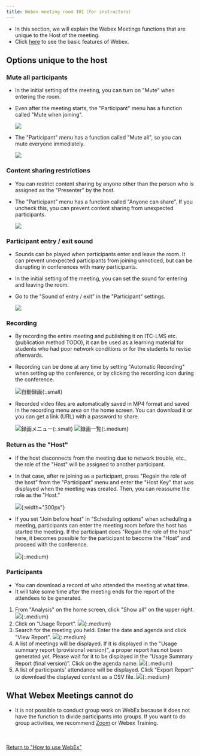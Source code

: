 ```yaml
---
title: Webex meeting room 101（for instructors）
---
```


* In this section, we will explain the Webex Meetings functions that are unique to the Host of the meeting.
* Click <a href="do_meeting" target="_blank">here</a> to see the basic features of Webex.

## Options unique to the host

### Mute all participants

* In the initial setting of the meeting, you can turn on "Mute" when entering the room.
* Even after the meeting starts, the "Participant" menu has a function called "Mute when joining".

	![](img/webex_mute_on_join.png)	

* The "Participant" menu has a function called "Mute all", so you can mute everyone immediately.

	![](img/webex_all_mute.png)

### Content sharing restrictions

* You can restrict content sharing by anyone other than the person who is assigned as the "Presenter" by the host.
* The "Participant" menu has a function called "Anyone can share". If you uncheck this, you can prevent content sharing from unexpected participants.

	![](img/webex_share_all.png)

### Participant entry / exit sound

* Sounds can be played when participants enter and leave the room. It can prevent unexpected participants from joining unnoticed, but can be disrupting in conferences with many participants.
* In the initial setting of the meeting, you can set the sound for entering and leaving the room.
* Go to the "Sound of entry / exit" in the "Participant" settings.

	![](img/webex_sound_on_join.png)

### Recording

* By recording the entire meeting and publishing it on ITC-LMS etc. (publication method TODO), it can be used as a learning material for students who had poor network conditions or for the students to revise afterwards.
* Recording can be done at any time by setting "Automatic Recording" when setting up the conference, or by clicking the recording icon during the conference.

	![自動録画](img/webex_meeting_auto_record.png){:.small}

* Recorded video files are automatically saved in MP4 format and saved in the recording menu area on the home screen. You can download it or you can get a link (URL) with a password to share.

	![録画メニュー](img/webex_meeting_record_1.png){:.small}
	![録画一覧](img/webex_meeting_record_2.png){:.medium}

### Return as the "Host"

* If the host disconnects from the meeting due to network trouble, etc., the role of the  "Host" will be assigned to another participant.
* In that case, after re joining as a participant, press "Regain the role of the host" from the "Participant" menu and enter the "Host Key" that was displayed when the meeting was created. Then, you can reassume the role as the "Host."

	![](img/webex_participants_regain_host.png){:width="300px"}

* If you set "Join before host" in "Scheduling options" when scheduling a meeting, participants can enter the meeting room before the host has started the meeting. If the participant does "Regain the role of the host" here, it becomes possible for the participant to become the "Host" and proceed with the conference.

	![](img/webex_meetings_join_before_host.png){:.medium}

### Participants

* You can download a record of who attended the meeting at what time.
* It will take some time after the meeting ends for the report of the attendees to be generated.

1. From "Analysis" on the home screen, click "Show all" on the upper right.
![](img/webex_participants_list_1.png){:.medium}
1. Click on "Usage Report".
![](img/webex_participants_list_2.png){:.medium}
1. Search for the meeting you held. Enter the date and agenda and click "View Report".
![](img/webex_participants_list_3.png){:.medium}
1. A list of meetings will be displayed. If it is displayed in the "Usage summary report (provisional version)", a proper report has not been generated yet. Please wait for it to be displayed in the “Usage Summary Report (final version)”. Click on the agenda name.
![](img/webex_participants_list_4.png){:.medium}
1. A list of participants' attendance will be displayed. Click "Export Report" to download the displayed content as a CSV file.
![](img/webex_participants_list_5.png){:.medium}

## What Webex Meetings cannot do 

* It is not possible to conduct group work on WebEx because it does not have the function to divide participants into groups. If you want to do group activities, we recommend <a href="/en/zoom/" target="_blank">Zoom</a> or Webex Training.



<br>
<br>
<a href="index" target="_blank">Return to "How to use WebEx"</a>



